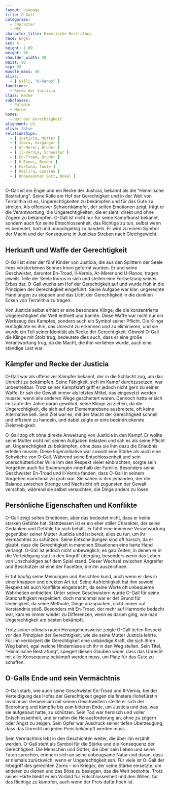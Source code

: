 ```yaml
---
layout: usepage
title: O-Gall
categories:
  - character
  - NPC
character_title: Himmlische Bestrafung
race: Engel
sex: m
height: 1.89
weight: 90
shoulder_width: 48
waist: 80
hip: 92
muscle_mass: 40
alias:
  - [ Galli, "U-Ranos" ]
functions:
  - Recke der Justicia
class: Recke
subclasses:
  - Paladin
  - Heroe
homes:
  - Hof der Gerechtigkeit
alignment: LG
alive: false
relationships:
  - [ Justicia, Mutter ]
  - [ Inoro, Vorgänger ]
  - [ Ar-Merer, Bruder ]
  - [ Il-Vernia, Schwester ]
  - [ En-Troad, Bruder ]
  - [ U-Ranos, Bruder ]
  - [ Fortuna, Tante ]
  - [ Meilira, Cousine ]
  - [ Unbenannter Gott, Onkel ]
---
```


O-Gall ist ein Engel und ein Recke der Justicia, bekannt als die "Himmlische Bestrafung". Seine Rolle am Hof der
Gerechtigkeit und in der Welt von Terralithia ist es, Ungerechtigkeiten zu bekämpfen und für das Gute zu streiten. Als
offensiver Schwertkämpfer, der selten Emotionen zeigt, trägt er die Verantwortung, die Ungerechtigkeiten, die er sieht,
direkt und ohne Zögern zu bekämpfen. O-Gall ist nicht nur für seine Kampfkunst bekannt, sondern auch für seine
Entschlossenheit, das Richtige zu tun, selbst wenn es bedeutet, hart und unnachgiebig zu handeln. Er wird zu einem
Symbol der Macht und der Konsequenz in Justicias Streben nach Gleichgewicht.

<!--more-->

## Herkunft und Waffe der Gerechtigkeit

O-Gall ist einer der fünf Kinder von Justicia, die aus den Splittern der Seele ihres verstorbenen Sohnes Inoro geformt
wurden. Er und seine Geschwister, darunter En-Troad, Il-Vernia, Ar-Merer und U-Ranos, tragen jeweils Teile der Seele
Inoros in sich und stellen eine Fortsetzung seines Erbes dar. O-Gall wuchs am Hof der Gerechtigkeit auf und wurde früh
in die Prinzipien der Gerechtigkeit eingeführt. Seine Aufgabe war klar: ungerechte Handlungen zu stoppen und das Licht
der Gerechtigkeit in die dunklen Ecken von Terralithia zu tragen.

Von Justicia selbst erhielt er eine besondere Klinge, die die konzentrierte Ungerechtigkeit der Welt enthielt und
bannte. Diese Waffe war nicht nur ein Werkzeug des Kampfes, sondern auch ein Symbol seiner Pflicht. Die Klinge
ermöglichte es ihm, das Unrecht zu erkennen und zu eliminieren, und sie wurde ein Teil seiner Identität als Recke der
Gerechtigkeit. Obwohl O-Gall die Klinge mit Stolz trug, bedeutete dies auch, dass er eine große Verantwortung trug, da
die Macht, die ihm verliehen wurde, auch eine ständige Last war.

## Kämpfer und Recke der Justicia

O-Gall war als offensiver Kämpfer bekannt, der in die Schlacht zog, um das Unrecht zu bekämpfen. Seine Fähigkeit, sich
im Kampf durchzusetzen, war unbestreitbar. Trotz seiner Kampfkraft griff er jedoch nicht gern zu seiner Waffe. Er sah
die Gewalt immer als letztes Mittel, das eingesetzt werden musste, wenn alle anderen Wege gescheitert waren. Dennoch
hatte er sich im Laufe der Jahre daran gewöhnt, seine Klinge zu ziehen, da die Ungerechtigkeit, die sich auf der
Elementarebene ausbreitete, oft keine Alternative ließ. Sein Ziel war es, mit der Macht der Gerechtigkeit schnell und
effizient zu handeln, und dabei zeigte er eine beeindruckende Zielstrebigkeit.

O-Gall zog oft ohne direkte Anweisung von Justicia in den Kampf. Er wollte seine Mutter nicht mit seinen Aufgaben
belasten und sah es als seine Pflicht an, Ungerechtigkeit zu bekämpfen, ohne dass sie ihm dazu die Erlaubnis erteilen
musste. Diese Eigeninitiative war sowohl eine Stärke als auch eine Schwäche von O-Gall. Während seine Entschlossenheit
und sein unerschütterlicher Wille ihm den Respekt vieler einbrachten, sorgte sein Vorgehen auch für Spannungen innerhalb
der Familie. Besonders seine Geschwister En-Troad und Il-Vernia fanden, dass O-Gall in seinem Vorgehen manchmal zu grob
war. Sie sahen in ihm jemanden, der die Balance zwischen Strenge und Nachsicht oft zugunsten der Gewalt verschob,
während sie selbst versuchten, die Dinge anders zu lösen.

## Persönliche Eigenschaften und Konflikte

O-Gall zeigt selten Emotionen, aber das bedeutet nicht, dass er keine starken Gefühle hat. Stattdessen ist er ein eher
stiller Charakter, der seine Gedanken und Gefühle für sich behält. Er fühlt eine immense Verantwortung gegenüber seiner
Mutter Justicia und ist bereit, alles zu tun, um ihr Vermächtnis zu schützen. Seine Entscheidungen sind oft harsch, da
er glaubt, dass die Gerechtigkeit in manchen Situationen eine harte Hand verlangt. O-Gall ist jedoch nicht unbeweglich;
es gab Zeiten, in denen er in die Verteidigung statt in den Angriff überging, besonders wenn das Leben von Unschuldigen
auf dem Spiel stand. Dieser Wechsel zwischen Angreifer und Beschützer ist eine der Facetten, die ihn auszeichnen.

Er tut häufig seine Meinungen und Ansichten kund, auch wenn er dies in einer knappen und direkten Art tut. Seine
Aufrichtigkeit hat ihm sowohl Respekt als auch Konflikte eingebracht, da seine Worte oft unbequeme Wahrheiten
enthielten. Unter seinen Geschwistern wurde O-Gall für seine Standhaftigkeit respektiert, doch manchmal war er der Grund
für Uneinigkeit, da seine Methode, Dinge anzupacken, nicht immer auf Verständnis stieß. Besonders mit En-Troad, der mehr
auf Harmonie bedacht war, kam es immer wieder zu Differenzen, wenn es darum ging, wie man Ungerechtigkeit am besten
bekämpft.

Trotz seiner oftmals rauen Herangehensweise zeigte O-Gall tiefen Respekt vor den Prinzipien der Gerechtigkeit, wie sie
seine Mutter Justicia lehrte. Für ihn verkörpert die Gerechtigkeit eine unbändige Kraft, die sich ihren Weg bahnt, egal
welche Hindernisse sich ihr in den Weg stellen. Sein Titel, "Himmlische Bestrafung", spiegelt diesen Glauben wider, dass
das Unrecht mit aller Konsequenz bekämpft werden muss, um Platz für das Gute zu schaffen.

## O-Galls Ende und sein Vermächtnis

O-Gall starb, wie auch seine Geschwister En-Troad und Il-Vernia, bei der Verteidigung des Hofes der Gerechtigkeit gegen
die finstere Hohefürstin Invidianoir. Gemeinsam mit seinen Geschwistern stellte er sich der Bedrohung und kämpfte bis
zum bitteren Ende, um Justicia und das, was sie aufgebaut hatte, zu schützen. Sein Tod war heroisch und voller
Entschlossenheit, und er nahm die Herausforderung an, ohne zu zögern oder Angst zu zeigen. Sein Opfer war Ausdruck
seiner tiefen Überzeugung, dass das Unrecht um jeden Preis bekämpft werden muss.

Sein Vermächtnis lebt in den Geschichten weiter, die über ihn erzählt werden. O-Gall steht als Symbol für die Stärke und
die Konsequenz der Gerechtigkeit. Die Menschen und Götter, die über sein Leben und seine Taten sprechen, erinnern sich
an seine unbeugsame Natur und daran, dass er niemals zurückwich, wenn er Ungerechtigkeit sah. Für viele ist O-Gall der
Inbegriff des gerechten Zorns – ein Krieger, der seine Stärke einsetzte, um anderen zu dienen und das Böse zu besiegen,
das die Welt bedrohte. Trotz seiner Härte bleibt er ein Vorbild für Entschlossenheit und den Willen, für das Richtige zu
kämpfen, auch wenn der Preis dafür hoch ist.